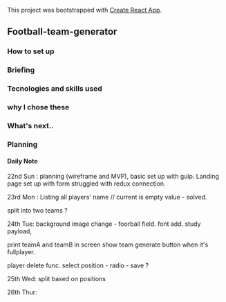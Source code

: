 This project was bootstrapped with [Create React App](https://github.com/facebook/create-react-app).

## Football-team-generator


### How to set up


### Briefing


### Tecnologies and skills used


### why I chose these


### What's next..

### Planning 


#### Daily Note
22nd Sun :
planning (wireframe and MVP), basic set up with gulp.
Landing page set up with form 
struggled with redux connection.

23rd Mon :
Listing all players' name 
// current is empty value - solved.

split into two teams ?

24th Tue:
background image change - foorball field. 
font add.
study payload,

print teamA and teamB in screen 
show team generate button when it's fullplayer.



player delete func.
select position - radio - save ?

25th Wed:
split based on positions

26th Thur:









